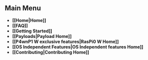 Main Menu
---
* **[[Home|Home]]**
* **[[FAQ]]**
* **[[Getting Started]]**
* **[[Payloads|Payload Home]]**
* **[[P4wnP1 W exclusive features|RasPi0 W Home]]**
* **[[OS Independent Features|OS Independent features Home]]**
* **[[Contributing|Contributing Home]]**
